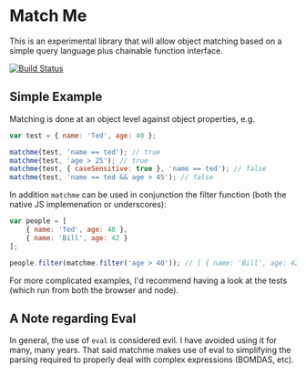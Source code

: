 # Match Me

This is an experimental library that will allow object matching based on a simple query language plus chainable function interface.

<a href="http://travis-ci.org/#!/DamonOehlman/matchme"><img src="https://secure.travis-ci.org/DamonOehlman/matchme.png" alt="Build Status"></a>

## Simple Example

Matching is done at an object level against object properties, e.g.

```js
var test = { name: 'Ted', age: 40 };

matchme(test, 'name == ted'); // true
matchme(test, 'age > 25'); // true
matchme(test, { caseSensitive: true }, 'name == ted'); // false
matchme(test, 'name == ted && age > 45'); // false
```

In addition `matchme` can be used in conjunction the filter function (both the native JS implemenation or underscores):

```js
var people = [
    { name: 'Ted', age: 40 },
    { name: 'Bill', age: 42 }
];

people.filter(matchme.filter('age > 40')); // [ { name: 'Bill', age: 42 }]
```

For more complicated examples, I'd recommend having a look at the tests (which run from both the browser and node).

## A Note regarding Eval

In general, the use of `eval` is considered evil.  I have avoided using it for many, many years.  That said matchme makes use of eval to simplifying the parsing required to properly deal with complex expressions (BOMDAS, etc).
